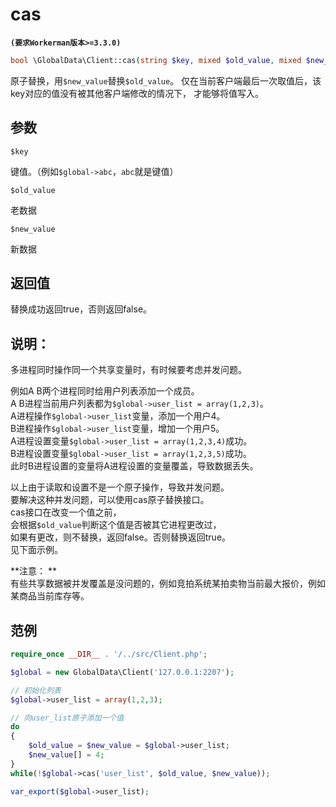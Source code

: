 # cas
**``` (要求Workerman版本>=3.3.0) ```**
```php
bool \GlobalData\Client::cas(string $key, mixed $old_value, mixed $new_value)
```
原子替换，用```$new_value```替换```$old_value```。
仅在当前客户端最后一次取值后，该key对应的值没有被其他客户端修改的情况下， 才能够将值写入。

## 参数

``` $key ```

键值。（例如```$global->abc```，```abc```就是键值）

``` $old_value ```

老数据


``` $new_value ```

新数据

## 返回值
替换成功返回true，否则返回false。

## 说明：

多进程同时操作同一个共享变量时，有时候要考虑并发问题。

例如A B两个进程同时给用户列表添加一个成员。<br>
A B进程当前用户列表都为```$global->user_list = array(1,2,3)```。<br>
A进程操作```$global->user_list```变量，添加一个用户4。<br>
B进程操作```$global->user_list```变量，增加一个用户5。<br>
A进程设置变量```$global->user_list = array(1,2,3,4)```成功。<br>
B进程设置变量```$global->user_list = array(1,2,3,5)```成功。<br>
此时B进程设置的变量将A进程设置的变量覆盖，导致数据丢失。<br>

以上由于读取和设置不是一个原子操作，导致并发问题。<br>
要解决这种并发问题，可以使用cas原子替换接口。<br>
cas接口在改变一个值之前，<br>
会根据```$old_value```判断这个值是否被其它进程更改过，<br>
如果有更改，则不替换，返回false。否则替换返回true。<br>
见下面示例。

**注意： **  <br>
有些共享数据被并发覆盖是没问题的，例如竞拍系统某拍卖物当前最大报价，例如某商品当前库存等。


## 范例

```php
require_once __DIR__ . '/../src/Client.php';

$global = new GlobalData\Client('127.0.0.1:2207');

// 初始化列表
$global->user_list = array(1,2,3);

// 向user_list原子添加一个值
do
{
    $old_value = $new_value = $global->user_list;
    $new_value[] = 4;
}
while(!$global->cas('user_list', $old_value, $new_value));

var_export($global->user_list);
```
